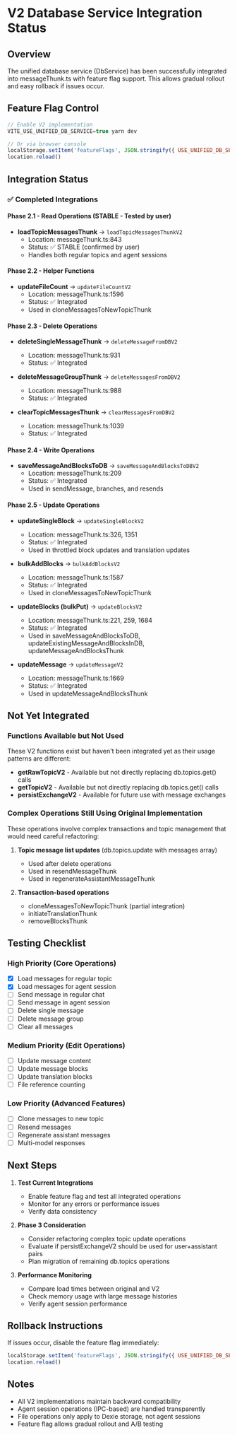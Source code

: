 # V2 Database Service Integration Status

## Overview
The unified database service (DbService) has been successfully integrated into messageThunk.ts with feature flag support. This allows gradual rollout and easy rollback if issues occur.

## Feature Flag Control
```javascript
// Enable V2 implementation
VITE_USE_UNIFIED_DB_SERVICE=true yarn dev

// Or via browser console
localStorage.setItem('featureFlags', JSON.stringify({ USE_UNIFIED_DB_SERVICE: true }))
location.reload()
```

## Integration Status

### ✅ Completed Integrations

#### Phase 2.1 - Read Operations (STABLE - Tested by user)
- **loadTopicMessagesThunk** → `loadTopicMessagesThunkV2`
  - Location: messageThunk.ts:843
  - Status: ✅ STABLE (confirmed by user)
  - Handles both regular topics and agent sessions

#### Phase 2.2 - Helper Functions  
- **updateFileCount** → `updateFileCountV2`
  - Location: messageThunk.ts:1596
  - Status: ✅ Integrated
  - Used in cloneMessagesToNewTopicThunk

#### Phase 2.3 - Delete Operations
- **deleteSingleMessageThunk** → `deleteMessageFromDBV2`
  - Location: messageThunk.ts:931
  - Status: ✅ Integrated
  
- **deleteMessageGroupThunk** → `deleteMessagesFromDBV2`
  - Location: messageThunk.ts:988
  - Status: ✅ Integrated
  
- **clearTopicMessagesThunk** → `clearMessagesFromDBV2`
  - Location: messageThunk.ts:1039
  - Status: ✅ Integrated

#### Phase 2.4 - Write Operations
- **saveMessageAndBlocksToDB** → `saveMessageAndBlocksToDBV2`
  - Location: messageThunk.ts:209
  - Status: ✅ Integrated
  - Used in sendMessage, branches, and resends

#### Phase 2.5 - Update Operations
- **updateSingleBlock** → `updateSingleBlockV2`
  - Location: messageThunk.ts:326, 1351
  - Status: ✅ Integrated
  - Used in throttled block updates and translation updates
  
- **bulkAddBlocks** → `bulkAddBlocksV2`
  - Location: messageThunk.ts:1587
  - Status: ✅ Integrated
  - Used in cloneMessagesToNewTopicThunk
  
- **updateBlocks (bulkPut)** → `updateBlocksV2`
  - Location: messageThunk.ts:221, 259, 1684
  - Status: ✅ Integrated
  - Used in saveMessageAndBlocksToDB, updateExistingMessageAndBlocksInDB, updateMessageAndBlocksThunk

- **updateMessage** → `updateMessageV2`
  - Location: messageThunk.ts:1669
  - Status: ✅ Integrated
  - Used in updateMessageAndBlocksThunk

## Not Yet Integrated

### Functions Available but Not Used
These V2 functions exist but haven't been integrated yet as their usage patterns are different:

- **getRawTopicV2** - Available but not directly replacing db.topics.get() calls
- **getTopicV2** - Available but not directly replacing db.topics.get() calls  
- **persistExchangeV2** - Available for future use with message exchanges

### Complex Operations Still Using Original Implementation
These operations involve complex transactions and topic management that would need careful refactoring:

1. **Topic message list updates** (db.topics.update with messages array)
   - Used after delete operations
   - Used in resendMessageThunk
   - Used in regenerateAssistantMessageThunk
   
2. **Transaction-based operations**
   - cloneMessagesToNewTopicThunk (partial integration)
   - initiateTranslationThunk
   - removeBlocksThunk

## Testing Checklist

### High Priority (Core Operations)
- [x] Load messages for regular topic
- [x] Load messages for agent session
- [ ] Send message in regular chat
- [ ] Send message in agent session
- [ ] Delete single message
- [ ] Delete message group
- [ ] Clear all messages

### Medium Priority (Edit Operations)
- [ ] Update message content
- [ ] Update message blocks
- [ ] Update translation blocks
- [ ] File reference counting

### Low Priority (Advanced Features)
- [ ] Clone messages to new topic
- [ ] Resend messages
- [ ] Regenerate assistant messages
- [ ] Multi-model responses

## Next Steps

1. **Test Current Integrations**
   - Enable feature flag and test all integrated operations
   - Monitor for any errors or performance issues
   - Verify data consistency

2. **Phase 3 Consideration**
   - Consider refactoring complex topic update operations
   - Evaluate if persistExchangeV2 should be used for user+assistant pairs
   - Plan migration of remaining db.topics operations

3. **Performance Monitoring**
   - Compare load times between original and V2
   - Check memory usage with large message histories
   - Verify agent session performance

## Rollback Instructions
If issues occur, disable the feature flag immediately:
```javascript
localStorage.setItem('featureFlags', JSON.stringify({ USE_UNIFIED_DB_SERVICE: false }))
location.reload()
```

## Notes
- All V2 implementations maintain backward compatibility
- Agent session operations (IPC-based) are handled transparently
- File operations only apply to Dexie storage, not agent sessions
- Feature flag allows gradual rollout and A/B testing
